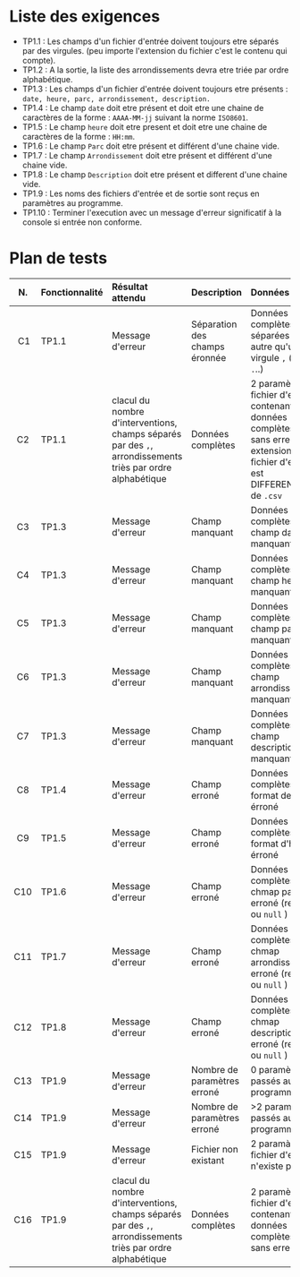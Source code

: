 Liste des exigences
===============
- TP1.1 : Les champs d'un fichier d'entrée doivent toujours etre séparés par des virgules. (peu importe l'extension du fichier c'est le contenu qui compte).
-  TP1.2 : A la sortie, la liste des arrondissements devra etre triée par ordre alphabétique.
- TP1.3 : Les champs d'un fichier d'entrée doivent toujours etre présents : `date, heure, parc, arrondissement, description.`
- TP1.4 : Le champ `date` doit etre présent et doit etre une chaine de caractères de la forme : `AAAA-MM-jj` suivant la norme `ISO8601`.
- TP1.5 : Le champ `heure` doit etre present et doit etre une chaine de caractères de la forme : `HH:mm`.
- TP1.6 : Le champ `Parc` doit etre présent et différent d'une chaine vide.
- TP1.7 : Le champ `Arrondissement` doit etre présent et différent d'une chaine vide.
- TP1.8 : Le champ `Description` doit etre présent et different d'une chaine vide.
- TP1.9 :  Les noms des fichiers d'entrée et de sortie sont reçus en paramètres au programme.
- TP1.10 : Terminer l'execution avec un message d'erreur significatif à la console si entrée non conforme. 



Plan de tests
==========

| N.  | Fonctionnalité | Résultat attendu           | Description                   | Données  |                                                                                          
| :----: | :-------------- | :--------------------------- | :----------------------------- | :---------- |
|  C1   |   TP1.1  |  Message d'erreur  | Séparation des champs éronnée  |  Données complètes, séparées par autre qu'une virgule `,` (expl : ` ` `.`..)                                  |
| C2 | TP1.1  | clacul du nombre d'interventions, champs séparés par des `,`, arrondissements triès par ordre alphabétique | Données complètes | 2 paramètres, fichier d'entrée contenant des données complètes sans erreur, extension du fichier d'entrée est DIFFERENTE de `.csv`|
|  C3  |  TP1.3| Message d'erreur | Champ manquant   | Données complètes, champ date manquant|
| C4    | TP1.3  | Message d'erreur | Champ manquant | Données complètes, champ heure manquant |
| C5    | TP1.3 | Message d'erreur | Champ manquant | Données complètes, champ parc manquant |
|  C6   | TP1.3 | Message d'erreur  | Champ manquant  | Données complètes, champ arrondissement manquant |
| C7   | TP1.3  | Message d'erreur| Champ manquant | Données complètes, champ description manquant |
| C8    | TP1.4 | Message d'erreur | Champ erroné | Données complètes, format de date érroné |
| C9    | TP1.5   | Message d'erreur  | Champ erroné | Données complètes, format d'heure érroné |
| C10    | TP1.6    | Message d'erreur  | Champ erroné | Données complètes, chmap parc erroné (reçoit ` ` ou `null` ) |
| C11    | TP1.7    | Message d'erreur  | Champ erroné | Données complètes, chmap arrondissement erroné (reçoit ` ` ou `null` ) |
| C12    | TP1.8    | Message d'erreur  | Champ erroné | Données complètes, chmap description erroné (reçoit ` ` ou `null` ) |
| C13  | TP1.9 | Message d'erreur    | Nombre de paramètres erroné     | 0 paramètes passés au programme |
| C14  | TP1.9  | Message d'erreur  | Nombre de paramètres erroné     | >2 paramètes passés au programme |
| C15  | TP1.9   | Message d'erreur  |  Fichier non existant | 2 paramàtres , fichier d'entrée n'existe pas |
| C16  | TP1.9  | clacul du nombre d'interventions, champs séparés par des `,`, arrondissements triès par ordre alphabétique | Données complètes | 2 paramètres, fichier d'entrée contenant des données complètes sans erreur |
